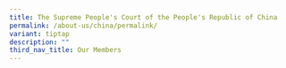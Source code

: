 ```yaml
---
title: The Supreme People's Court of the People's Republic of China
permalink: /about-us/china/permalink/
variant: tiptap
description: ""
third_nav_title: Our Members
---
```

